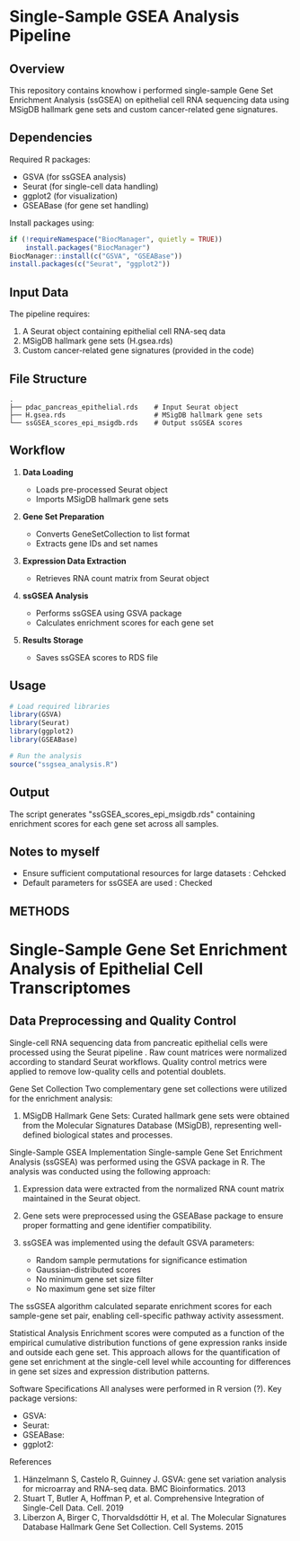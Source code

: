 # Single-Sample GSEA Analysis Pipeline

## Overview
This repository contains knowhow i performed single-sample Gene Set Enrichment Analysis (ssGSEA) on epithelial cell RNA sequencing data using MSigDB hallmark gene sets and custom cancer-related gene signatures.

## Dependencies
Required R packages:
- GSVA (for ssGSEA analysis)
- Seurat (for single-cell data handling)
- ggplot2 (for visualization)
- GSEABase (for gene set handling)

Install packages using:
```R
if (!requireNamespace("BiocManager", quietly = TRUE))
    install.packages("BiocManager")
BiocManager::install(c("GSVA", "GSEABase"))
install.packages(c("Seurat", "ggplot2"))
```

## Input Data
The pipeline requires:
1. A Seurat object containing epithelial cell RNA-seq data
2. MSigDB hallmark gene sets (H.gsea.rds)
3. Custom cancer-related gene signatures (provided in the code)

## File Structure
```
.
├── pdac_pancreas_epithelial.rds    # Input Seurat object
├── H.gsea.rds                      # MSigDB hallmark gene sets
└── ssGSEA_scores_epi_msigdb.rds    # Output ssGSEA scores
```

## Workflow
1. **Data Loading**
   - Loads pre-processed Seurat object
   - Imports MSigDB hallmark gene sets

2. **Gene Set Preparation**
   - Converts GeneSetCollection to list format
   - Extracts gene IDs and set names

3. **Expression Data Extraction**
   - Retrieves RNA count matrix from Seurat object

4. **ssGSEA Analysis**
   - Performs ssGSEA using GSVA package
   - Calculates enrichment scores for each gene set

5. **Results Storage**
   - Saves ssGSEA scores to RDS file

## Usage
```R
# Load required libraries
library(GSVA)
library(Seurat)
library(ggplot2)
library(GSEABase)

# Run the analysis
source("ssgsea_analysis.R")
```

## Output
The script generates "ssGSEA_scores_epi_msigdb.rds" containing enrichment scores for each gene set across all samples.


## Notes to myself
- Ensure sufficient computational resources for large datasets : Cehcked
- Default parameters for ssGSEA are used : Checked


## METHODS 

# Single-Sample Gene Set Enrichment Analysis of Epithelial Cell Transcriptomes

## Data Preprocessing and Quality Control
Single-cell RNA sequencing data from pancreatic epithelial cells were processed using the Seurat pipeline . Raw count matrices were normalized according to standard Seurat workflows. Quality control metrics were applied to remove low-quality cells and potential doublets.

Gene Set Collection
Two complementary gene set collections were utilized for the enrichment analysis:

1. MSigDB Hallmark Gene Sets: Curated hallmark gene sets were obtained from the Molecular Signatures Database (MSigDB), representing well-defined biological states and processes.

Single-Sample GSEA Implementation
Single-sample Gene Set Enrichment Analysis (ssGSEA) was performed using the GSVA package in R. The analysis was conducted using the following approach:

1. Expression data were extracted from the normalized RNA count matrix maintained in the Seurat object.

2. Gene sets were preprocessed using the GSEABase package to ensure proper formatting and gene identifier compatibility.

3. ssGSEA was implemented using the default GSVA parameters:
   - Random sample permutations for significance estimation
   - Gaussian-distributed scores
   - No minimum gene set size filter
   - No maximum gene set size filter

The ssGSEA algorithm calculated separate enrichment scores for each sample-gene set pair, enabling cell-specific pathway activity assessment.

Statistical Analysis
Enrichment scores were computed as a function of the empirical cumulative distribution functions of gene expression ranks inside and outside each gene set. This approach allows for the quantification of gene set enrichment at the single-cell level while accounting for differences in gene set sizes and expression distribution patterns.


Software Specifications
All analyses were performed in R version (?). Key package versions:
- GSVA: 
- Seurat:
- GSEABase:
- ggplot2:

References
1. Hänzelmann S, Castelo R, Guinney J. GSVA: gene set variation analysis for microarray and RNA-seq data. BMC Bioinformatics. 2013
2. Stuart T, Butler A, Hoffman P, et al. Comprehensive Integration of Single-Cell Data. Cell. 2019
3. Liberzon A, Birger C, Thorvaldsdóttir H, et al. The Molecular Signatures Database Hallmark Gene Set Collection. Cell Systems. 2015

